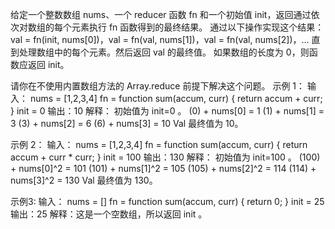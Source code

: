 给定一个整数数组 nums、一个 reducer 函数 fn 和一个初始值 init，返回通过依次对数组的每个元素执行 fn 函数得到的最终结果。
通过以下操作实现这个结果：val = fn(init, nums[0])，val = fn(val, nums[1])，val = fn(val, nums[2])，... 直到处理数组中的每个元素。然后返回 val 的最终值。
如果数组的长度为 0，则函数应返回 init。

请你在不使用内置数组方法的 Array.reduce 前提下解决这个问题。
示例 1：
输入：
nums = [1,2,3,4]
fn = function sum(accum, curr) { return accum + curr; }
init = 0
输出：10
解释：
初始值为 init=0 。
(0) + nums[0] = 1
(1) + nums[1] = 3
(3) + nums[2] = 6
(6) + nums[3] = 10
Val 最终值为 10。

示例 2：
输入： 
nums = [1,2,3,4]
fn = function sum(accum, curr) { return accum + curr * curr; }
init = 100
输出：130
解释：
初始值为 init=100 。
(100) + nums[0]^2 = 101
(101) + nums[1]^2 = 105
(105) + nums[2]^2 = 114
(114) + nums[3]^2 = 130
Val 最终值为 130。

示例3:
输入： 
nums = []
fn = function sum(accum, curr) { return 0; }
init = 25
输出：25
解释：这是一个空数组，所以返回 init 。